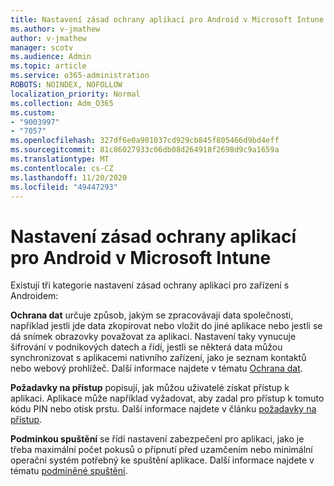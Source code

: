 ```yaml
---
title: Nastavení zásad ochrany aplikací pro Android v Microsoft Intune
ms.author: v-jmathew
author: v-jmathew
manager: scotv
ms.audience: Admin
ms.topic: article
ms.service: o365-administration
ROBOTS: NOINDEX, NOFOLLOW
localization_priority: Normal
ms.collection: Adm_O365
ms.custom:
- "9003997"
- "7057"
ms.openlocfilehash: 327df6e0a901037cd929cb845f805466d9bd4eff
ms.sourcegitcommit: 81c86027933c06db08d264918f2698d9c9a1659a
ms.translationtype: MT
ms.contentlocale: cs-CZ
ms.lasthandoff: 11/20/2020
ms.locfileid: "49447293"
---
```

# <a name="android-app-protection-policy-settings-in-microsoft-intune"></a>Nastavení zásad ochrany aplikací pro Android v Microsoft Intune

Existují tři kategorie nastavení zásad ochrany aplikací pro zařízení s Androidem:

**Ochrana dat** určuje způsob, jakým se zpracovávají data společnosti, například jestli jde data zkopírovat nebo vložit do jiné aplikace nebo jestli se dá snímek obrazovky považovat za aplikaci. Nastavení taky vynucuje šifrování v podnikových datech a řídí, jestli se některá data můžou synchronizovat s aplikacemi nativního zařízení, jako je seznam kontaktů nebo webový prohlížeč. Další informace najdete v tématu [Ochrana dat](https://go.microsoft.com/fwlink/?linkid=2135259).

**Požadavky na přístup** popisují, jak můžou uživatelé získat přístup k aplikaci. Aplikace může například vyžadovat, aby zadal pro přístup k tomuto kódu PIN nebo otisk prstu. Další informace najdete v článku [požadavky na přístup](https://go.microsoft.com/fwlink/?linkid=2135260).

**Podmínkou spuštění** se řídí nastavení zabezpečení pro aplikaci, jako je třeba maximální počet pokusů o připnutí před uzamčením nebo minimální operační systém potřebný ke spuštění aplikace. Další informace najdete v tématu [podmíněné spuštění](https://go.microsoft.com/fwlink/?linkid=2135507).

